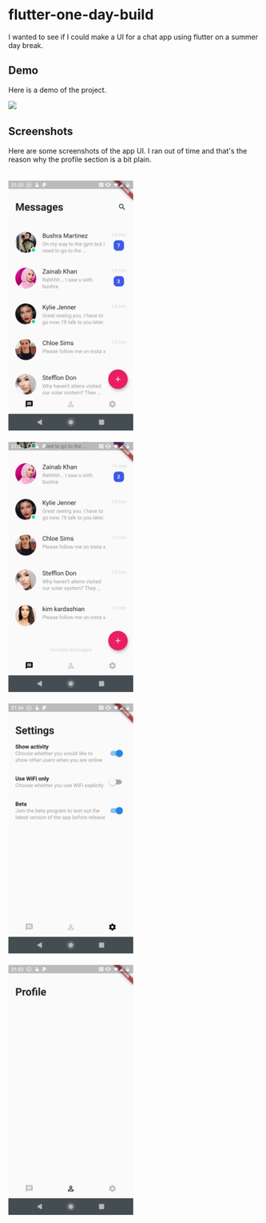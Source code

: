 # flutter-one-day-build

I wanted to see if I could make a UI for a chat app using flutter on a summer day break. 

## Demo

Here is a demo of the project.

<img src="screenshots/demo.gif" width="250" style="width: 250px; margin-right: 20px;">

## Screenshots

Here are some screenshots of the app UI. I ran out of time and that's the reason why the profile section is a bit plain.

<img src="screenshots/messages_1.png" style="display: inline-block; width: 250px; margin-right: 20px; margin-top: 20px;">
<img src="screenshots/messages_2.png" style="display: inline-block; width: 250px; margin-right: 20px; margin-top: 20px;">

<img src="screenshots/settings.png" style="display: inline-block; width: 250px; margin-right: 20px; margin-top: 20px;">

<img src="screenshots/profile.png" style="display: inline-block; width: 250px; margin-right: 20px; margin-top: 20px;">